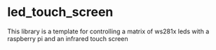 # led_touch_screen
This library is a template for controlling a matrix of ws281x leds with a raspberry pi and an infrared touch screen

